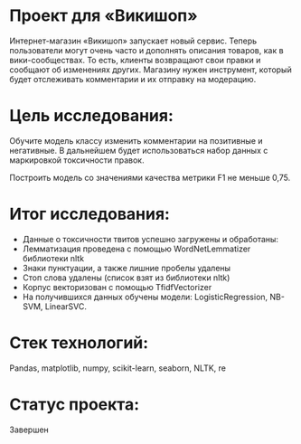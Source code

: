 # Проект для «Викишоп»
Интернет-магазин «Викишоп» запускает новый сервис. Теперь пользователи могут очень часто и дополнять описания товаров, как в вики-сообществах. То есть, клиенты возвращают свои правки и сообщают об изменениях других. Магазину нужен инструмент, который будет отслеживать комментарии и их отправку на модерацию.

# Цель исследования:
Обучите модель классу изменить комментарии на позитивные и негативные. В дальнейшем будет использоваться набор данных с маркировкой токсичности правок.

Построить модель со значениями качества метрики F1 не меньше 0,75.

# Итог исследования:
- Данные о токсичности твитов успешно загружены и обработаны:
- Лемматизация проведена с помощью WordNetLemmatizer библиотеки nltk
- Знаки пунктуации, а также лишние пробелы удалены
- Стоп слова удалены (список взят из библиотеки nltk)
- Корпус векторизован с помощью TfidfVectorizer
- На получившихся данных обучены модели: LogisticRegression, NB-SVM, LinearSVC.

# Стек технологий:
Pandas, matplotlib, numpy, scikit-learn, seaborn, NLTK, re

# Статус проекта:
Завершен
